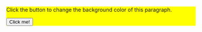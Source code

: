 <!DOCTYPE html>
<html>
<head>
<script src="//code.jquery.com/jquery-1.11.1.min.js"></script>
  <meta charset="utf-8">
  <title>JS Bin</title>
</head>
<body>
 <div style="background-color:
yellow">
   <p>Click the button to change the background color of this paragraph.</p>
 <button>Click me!</button>
</div>
</body>
</html>
